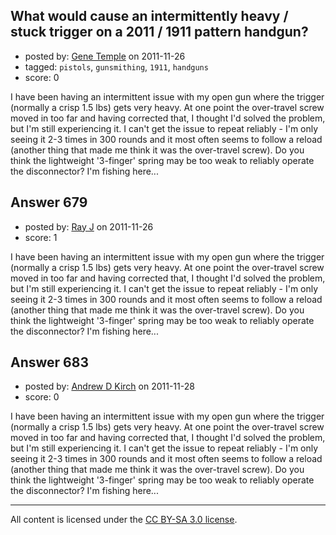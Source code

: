 ## What would cause an intermittently heavy / stuck trigger on a 2011 / 1911 pattern handgun?

- posted by: [Gene Temple](https://stackexchange.com/users/-1/254-gene-temple) on 2011-11-26
- tagged: `pistols`, `gunsmithing`, `1911`, `handguns`
- score: 0

I have been having an intermittent issue with my open gun where the trigger (normally a crisp 1.5 lbs) gets very heavy.  At one point the over-travel screw moved in too far and having corrected that, I thought I'd solved the problem, but I'm still experiencing it.  I can't get the issue to repeat reliably - I'm only seeing it 2-3 times in 300 rounds and it most often seems to follow a reload (another thing that made me think it was the over-travel screw).  Do you think the lightweight '3-finger' spring  may be too weak to reliably operate the disconnector?  I'm fishing here...


## Answer 679

- posted by: [Ray J](https://stackexchange.com/users/-1/166-ray-j) on 2011-11-26
- score: 1

I have been having an intermittent issue with my open gun where the trigger (normally a crisp 1.5 lbs) gets very heavy.  At one point the over-travel screw moved in too far and having corrected that, I thought I'd solved the problem, but I'm still experiencing it.  I can't get the issue to repeat reliably - I'm only seeing it 2-3 times in 300 rounds and it most often seems to follow a reload (another thing that made me think it was the over-travel screw).  Do you think the lightweight '3-finger' spring  may be too weak to reliably operate the disconnector?  I'm fishing here...


## Answer 683

- posted by: [Andrew D Kirch](https://stackexchange.com/users/-1/266-andrew-d-kirch) on 2011-11-28
- score: 0

I have been having an intermittent issue with my open gun where the trigger (normally a crisp 1.5 lbs) gets very heavy.  At one point the over-travel screw moved in too far and having corrected that, I thought I'd solved the problem, but I'm still experiencing it.  I can't get the issue to repeat reliably - I'm only seeing it 2-3 times in 300 rounds and it most often seems to follow a reload (another thing that made me think it was the over-travel screw).  Do you think the lightweight '3-finger' spring  may be too weak to reliably operate the disconnector?  I'm fishing here...



---

All content is licensed under the [CC BY-SA 3.0 license](https://creativecommons.org/licenses/by-sa/3.0/).
